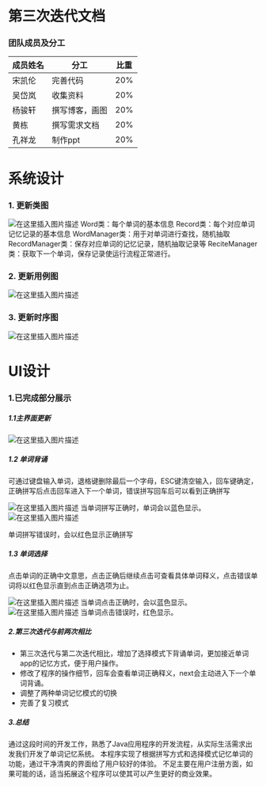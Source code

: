 
# 第三次迭代文档

### 团队成员及分工
成员姓名 | 分工 | 比重
-------- | ------ | --------
宋凯伦  | 完善代码 | 20%
吴岱岚 | 收集资料| 20%
杨骏轩  | 撰写博客，画图 | 20%
黄栋 | 撰写需求文档 | 20%
孔祥龙 | 制作ppt | 20%
# 系统设计
### 1. 更新类图
![在这里插入图片描述](https://github.com/kailunsong/remword/blob/master/source/time1/%E7%B1%BB%E5%9B%BEnew.png)
Word类：每个单词的基本信息
Record类：每个对应单词记忆记录的基本信息
WordManager类：用于对单词进行查找，随机抽取
RecordManager类：保存对应单词的记忆记录，随机抽取记录等
ReciteManager类：获取下一个单词，保存记录使运行流程正常进行。


### 2. 更新用例图
![在这里插入图片描述](https://github.com/kailunsong/remword/blob/master/source/time1/%E7%94%A8%E5%86%B5%E5%9B%BEnew.png)




### 3. 更新时序图
![在这里插入图片描述](https://github.com/kailunsong/remword/blob/master/source/time1/%E9%A1%BA%E5%BA%8F%E5%9B%BEnew.png)

# UI设计
### 1.已完成部分展示
##### 1.1主界面更新
![在这里插入图片描述](https://github.com/kailunsong/remword/blob/master/source/ver/%E4%B8%BB%E7%95%8C%E9%9D%A2.PNG)

 

##### 1.2 单词背诵
可通过键盘输入单词，退格键删除最后一个字母，ESC键清空输入，回车键确定，正确拼写后点击回车进入下一个单词，错误拼写回车后可以看到正确拼写
 
![在这里插入图片描述](https://github.com/kailunsong/remword/blob/master/source/ver/%E9%BB%98%E5%86%99%E6%AD%A3%E7%A1%AE.PNG)
当单词拼写正确时，单词会以蓝色显示。
![在这里插入图片描述](https://github.com/kailunsong/remword/blob/master/source/ver/%E9%BB%98%E5%86%99%E9%94%99%E8%AF%AF.PNG)
 
 单词拼写错误时，会以红色显示正确拼写


##### 1.3 单词选择
点击单词的正确中文意思，点击正确后继续点击可查看具体单词释义，点击错误单词将以红色显示直到点击正确选项为止。
 
![在这里插入图片描述](https://github.com/kailunsong/remword/blob/master/source/ver/%E9%80%89%E6%8B%A9%E6%A8%A1%E5%BC%8F%E5%AF%B9.PNG)
当单词点击正确时，会以蓝色显示。
![在这里插入图片描述](https://github.com/kailunsong/remword/blob/master/source/ver/%E9%80%89%E6%8B%A9%E6%A8%A1%E5%BC%8F%E9%94%99.PNG)
 当单词点击错误时，红色显示。


##### 2.第三次迭代与前两次相比
+ 第三次迭代与第二次迭代相比，增加了选择模式下背诵单词，更加接近单词app的记忆方式，便于用户操作。
+ 修改了程序的操作细节，回车会查看单词正确释义，next会主动进入下一个单词背诵。
+ 调整了两种单词记忆模式的切换
+ 完善了复习模式



##### 3.总结
通过这段时间的开发工作，熟悉了Java应用程序的开发流程，从实际生活需求出发我们开发了单词记忆系统。
本程序实现了根据拼写方式和选择模式记忆单词的功能，通过干净清爽的界面给了用户较好的体验。
不足主要在用户注册方面，如果可能的话，适当拓展这个程序可以使其可以产生更好的商业效果。

